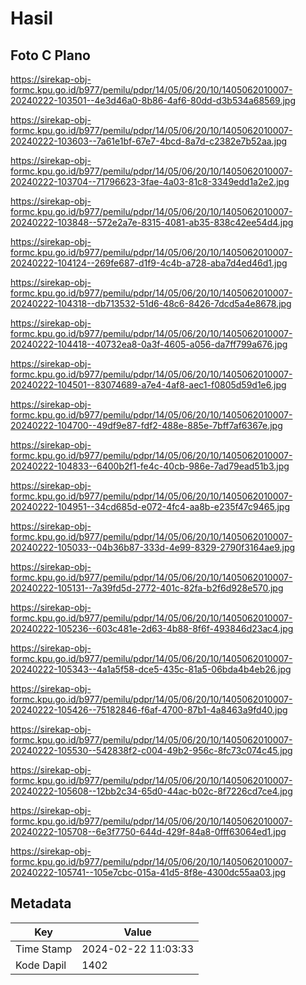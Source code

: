 # Hasil

## Foto C Plano

https://sirekap-obj-formc.kpu.go.id/b977/pemilu/pdpr/14/05/06/20/10/1405062010007-20240222-103501--4e3d46a0-8b86-4af6-80dd-d3b534a68569.jpg

https://sirekap-obj-formc.kpu.go.id/b977/pemilu/pdpr/14/05/06/20/10/1405062010007-20240222-103603--7a61e1bf-67e7-4bcd-8a7d-c2382e7b52aa.jpg

https://sirekap-obj-formc.kpu.go.id/b977/pemilu/pdpr/14/05/06/20/10/1405062010007-20240222-103704--71796623-3fae-4a03-81c8-3349edd1a2e2.jpg

https://sirekap-obj-formc.kpu.go.id/b977/pemilu/pdpr/14/05/06/20/10/1405062010007-20240222-103848--572e2a7e-8315-4081-ab35-838c42ee54d4.jpg

https://sirekap-obj-formc.kpu.go.id/b977/pemilu/pdpr/14/05/06/20/10/1405062010007-20240222-104124--269fe687-d1f9-4c4b-a728-aba7d4ed46d1.jpg

https://sirekap-obj-formc.kpu.go.id/b977/pemilu/pdpr/14/05/06/20/10/1405062010007-20240222-104318--db713532-51d6-48c6-8426-7dcd5a4e8678.jpg

https://sirekap-obj-formc.kpu.go.id/b977/pemilu/pdpr/14/05/06/20/10/1405062010007-20240222-104418--40732ea8-0a3f-4605-a056-da7ff799a676.jpg

https://sirekap-obj-formc.kpu.go.id/b977/pemilu/pdpr/14/05/06/20/10/1405062010007-20240222-104501--83074689-a7e4-4af8-aec1-f0805d59d1e6.jpg

https://sirekap-obj-formc.kpu.go.id/b977/pemilu/pdpr/14/05/06/20/10/1405062010007-20240222-104700--49df9e87-fdf2-488e-885e-7bff7af6367e.jpg

https://sirekap-obj-formc.kpu.go.id/b977/pemilu/pdpr/14/05/06/20/10/1405062010007-20240222-104833--6400b2f1-fe4c-40cb-986e-7ad79ead51b3.jpg

https://sirekap-obj-formc.kpu.go.id/b977/pemilu/pdpr/14/05/06/20/10/1405062010007-20240222-104951--34cd685d-e072-4fc4-aa8b-e235f47c9465.jpg

https://sirekap-obj-formc.kpu.go.id/b977/pemilu/pdpr/14/05/06/20/10/1405062010007-20240222-105033--04b36b87-333d-4e99-8329-2790f3164ae9.jpg

https://sirekap-obj-formc.kpu.go.id/b977/pemilu/pdpr/14/05/06/20/10/1405062010007-20240222-105131--7a39fd5d-2772-401c-82fa-b2f6d928e570.jpg

https://sirekap-obj-formc.kpu.go.id/b977/pemilu/pdpr/14/05/06/20/10/1405062010007-20240222-105236--603c481e-2d63-4b88-8f6f-493846d23ac4.jpg

https://sirekap-obj-formc.kpu.go.id/b977/pemilu/pdpr/14/05/06/20/10/1405062010007-20240222-105343--4a1a5f58-dce5-435c-81a5-06bda4b4eb26.jpg

https://sirekap-obj-formc.kpu.go.id/b977/pemilu/pdpr/14/05/06/20/10/1405062010007-20240222-105426--75182846-f6af-4700-87b1-4a8463a9fd40.jpg

https://sirekap-obj-formc.kpu.go.id/b977/pemilu/pdpr/14/05/06/20/10/1405062010007-20240222-105530--542838f2-c004-49b2-956c-8fc73c074c45.jpg

https://sirekap-obj-formc.kpu.go.id/b977/pemilu/pdpr/14/05/06/20/10/1405062010007-20240222-105608--12bb2c34-65d0-44ac-b02c-8f7226cd7ce4.jpg

https://sirekap-obj-formc.kpu.go.id/b977/pemilu/pdpr/14/05/06/20/10/1405062010007-20240222-105708--6e3f7750-644d-429f-84a8-0fff63064ed1.jpg

https://sirekap-obj-formc.kpu.go.id/b977/pemilu/pdpr/14/05/06/20/10/1405062010007-20240222-105741--105e7cbc-015a-41d5-8f8e-4300dc55aa03.jpg


## Metadata

| Key        | Value               |
| ---------- | ------------------- |
| Time Stamp | 2024-02-22 11:03:33 |
| Kode Dapil | 1402                |



